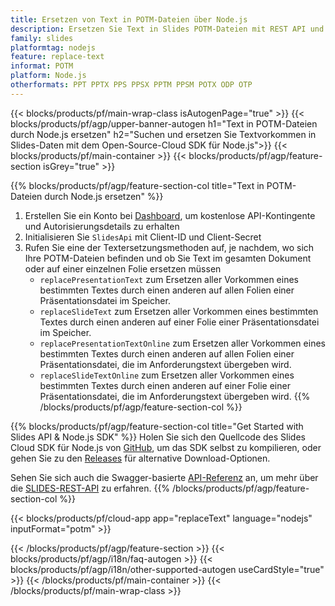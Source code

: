 ```yaml
---
title: Ersetzen von Text in POTM-Dateien über Node.js
description: Ersetzen Sie Text in Slides POTM-Dateien mit REST API und Open Source Node.js SDK
family: slides
platformtag: nodejs
feature: replace-text
informat: POTM
platform: Node.js
otherformats: PPT PPTX PPS PPSX PPTM PPSM POTX ODP OTP
---
```


{{< blocks/products/pf/main-wrap-class isAutogenPage="true" >}}
{{< blocks/products/pf/agp/upper-banner-autogen h1="Text in POTM-Dateien durch Node.js ersetzen" h2="Suchen und ersetzen Sie Textvorkommen in Slides-Daten mit dem Open-Source-Cloud SDK für Node.js">}}
{{< blocks/products/pf/main-container >}}
{{< blocks/products/pf/agp/feature-section isGrey="true" >}}

{{% blocks/products/pf/agp/feature-section-col title="Text in POTM-Dateien durch Node.js ersetzen" %}}
1. Erstellen Sie ein Konto bei <a href="https://dashboard.aspose.cloud/">Dashboard</a>, um kostenlose API-Kontingente und Autorisierungsdetails zu erhalten
1. Initialisieren Sie ```SlidesApi``` mit Client-ID und Client-Secret
1. Rufen Sie eine der Textersetzungsmethoden auf, je nachdem, wo sich Ihre POTM-Dateien befinden und ob Sie Text im gesamten Dokument oder auf einer einzelnen Folie ersetzen müssen
    - ```replacePresentationText``` zum Ersetzen aller Vorkommen eines bestimmten Textes durch einen anderen auf allen Folien einer Präsentationsdatei im Speicher.
    - ```replaceSlideText``` zum Ersetzen aller Vorkommen eines bestimmten Textes durch einen anderen auf einer Folie einer Präsentationsdatei im Speicher.
    - ```replacePresentationTextOnline``` zum Ersetzen aller Vorkommen eines bestimmten Textes durch einen anderen auf allen Folien einer Präsentationsdatei, die im Anforderungstext übergeben wird.
    - ```replaceSlideTextOnline``` zum Ersetzen aller Vorkommen eines bestimmten Textes durch einen anderen auf einer Folie einer Präsentationsdatei, die im Anforderungstext übergeben wird.
{{% /blocks/products/pf/agp/feature-section-col %}}

{{% blocks/products/pf/agp/feature-section-col title="Get Started with Slides API & Node.js SDK" %}}
Holen Sie sich den Quellcode des Slides Cloud SDK für Node.js von [GitHub](https://github.com/aspose-slides-cloud/aspose-slides-cloud-nodejs), um das SDK selbst zu kompilieren, oder gehen Sie zu den [Releases](https://releases.aspose.cloud/) für alternative Download-Optionen.

Sehen Sie sich auch die Swagger-basierte [API-Referenz](https://apireference.aspose.cloud/slides/) an, um mehr über die [SLIDES-REST-API](https://products.aspose.cloud/slides/curl/) zu erfahren.
{{% /blocks/products/pf/agp/feature-section-col %}}

{{< blocks/products/pf/cloud-app app="replaceText" language="nodejs" inputFormat="potm" >}}

{{< /blocks/products/pf/agp/feature-section >}}
{{< blocks/products/pf/agp/i18n/faq-autogen >}}
{{< blocks/products/pf/agp/i18n/other-supported-autogen useCardStyle="true" >}}
{{< /blocks/products/pf/main-container >}}
{{< /blocks/products/pf/main-wrap-class >}}